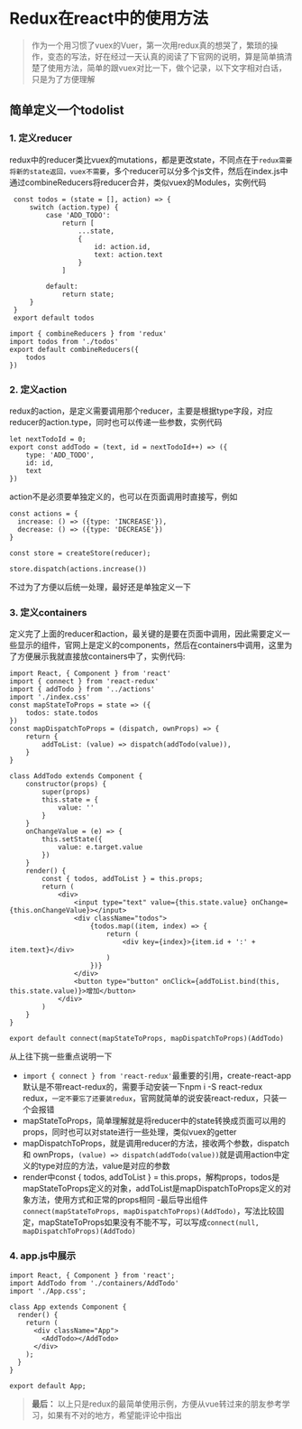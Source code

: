 # Redux在react中的使用方法
> 作为一个用习惯了vuex的Vuer，第一次用redux真的想哭了，繁琐的操作，变态的写法，好在经过一天认真的阅读了下官网的说明，算是简单搞清楚了使用方法，简单的跟vuex对比一下，做个记录，以下文字相对白话，只是为了方便理解
## 简单定义一个todolist
### 1. 定义reducer  
redux中的reducer类比vuex的mutations，都是更改state，不同点在于`redux需要将新的state返回，vuex不需要`，多个reducer可以分多个js文件，然后在index.js中通过combineReducers将reducer合并，类似vuex的Modules，实例代码
```
 const todos = (state = [], action) => {
     switch (action.type) {
         case 'ADD_TODO':
             return [
                 ...state,
                 {
                     id: action.id,
                     text: action.text
                 }
             ]

         default:
             return state;
     }
 }
 export default todos
```

```
import { combineReducers } from 'redux'
import todos from './todos'
export default combineReducers({
    todos
})
```
### 2. 定义action  
redux的action，是定义需要调用那个reducer，主要是根据type字段，对应reducer的action.type，同时也可以传递一些参数，实例代码
```
let nextTodoId = 0;
export const addTodo = (text, id = nextTodoId++) => ({
    type: 'ADD_TODO',
    id: id,
    text
})
```
action不是必须要单独定义的，也可以在页面调用时直接写，例如
```
const actions = {
  increase: () => ({type: 'INCREASE'}),
  decrease: () => ({type: 'DECREASE'})
}
 
const store = createStore(reducer);
 
store.dispatch(actions.increase())

```
不过为了方便以后统一处理，最好还是单独定义一下
### 3. 定义containers  
定义完了上面的reducer和action，最关键的是要在页面中调用，因此需要定义一些显示的组件，官网上是定义的components，然后在containers中调用，这里为了方便展示我就直接放containers中了，实例代码:
```
import React, { Component } from 'react'
import { connect } from 'react-redux'
import { addTodo } from '../actions'
import './index.css'
const mapStateToProps = state => ({
    todos: state.todos
})
const mapDispatchToProps = (dispatch, ownProps) => {
    return {
        addToList: (value) => dispatch(addTodo(value)),
    }
}

class AddTodo extends Component {
    constructor(props) {
        super(props)
        this.state = {
            value: ''
        }
    }
    onChangeValue = (e) => {
        this.setState({
            value: e.target.value
        })
    }
    render() {
        const { todos, addToList } = this.props;
        return (
            <div>
                <input type="text" value={this.state.value} onChange={this.onChangeValue}></input>
                <div className="todos">
                    {todos.map((item, index) => {
                        return (
                            <div key={index}>{item.id + ':' + item.text}</div>
                        )
                    })}
                </div>
                <button type="button" onClick={addToList.bind(this, this.state.value)}>增加</button>
            </div>
        )
    }
}

export default connect(mapStateToProps, mapDispatchToProps)(AddTodo)
```

从上往下挑一些重点说明一下
- `import { connect } from 'react-redux'`最重要的引用，create-react-app默认是不带react-redux的，需要手动安装一下npm i -S react-redux redux，`一定不要忘了还要装redux`，官网就简单的说安装react-redux，只装一个会报错
- mapStateToProps，简单理解就是将reducer中的state转换成页面可以用的props，同时也可以对state进行一些处理，类似vuex的getter
- mapDispatchToProps，就是调用reducer的方法，接收两个参数，dispatch 和 ownProps，`(value) => dispatch(addTodo(value))`就是调用action中定义的type对应的方法，value是对应的参数
- render中const { todos, addToList } = this.props，解构props，todos是mapStateToProps定义的对象，addToList是mapDispatchToProps定义的对象方法，使用方式和正常的props相同
-最后导出组件`connect(mapStateToProps, mapDispatchToProps)(AddTodo)`，写法比较固定，mapStateToProps如果没有不能不写，可以写成`connect(null, mapDispatchToProps)(AddTodo)`
### 4. app.js中展示
```
import React, { Component } from 'react';
import AddTodo from './containers/AddTodo'
import './App.css';

class App extends Component {
  render() {
    return (
      <div className="App">
        <AddTodo></AddTodo>
      </div>
    );
  }
}

export default App;
```
> **最后：** 以上只是redux的最简单使用示例，方便从vue转过来的朋友参考学习，如果有不对的地方，希望能评论中指出